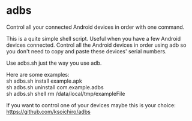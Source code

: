 adbs
====

Control all your connected Android devices in order with one command.

This is a quite simple shell script. 
Useful when you have a few Android devices connected. Control all the Android devices in order using adb so you don't need to copy and paste these devices' serial numbers.

Use adbs.sh just the way you use adb.  

Here are some examples:  
sh adbs.sh install example.apk  
sh adbs.sh uninstall com.example.adbs  
sh adbs.sh shell rm /data/local/tmp/exampleFile

If you want to control one of your devices maybe this is your choice:  
https://github.com/ksoichiro/adbs
